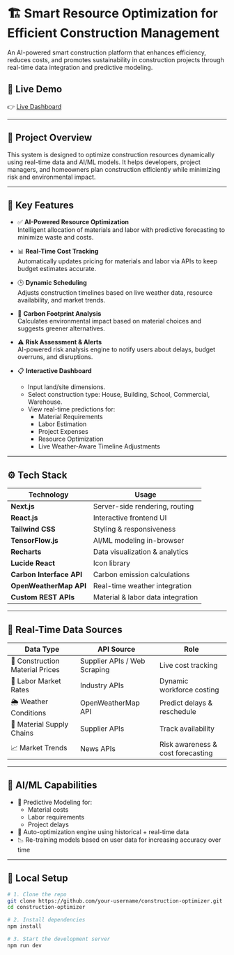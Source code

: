 # 🏗️ Smart Resource Optimization for Efficient Construction Management

An AI-powered smart construction platform that enhances efficiency, reduces costs, and promotes sustainability in construction projects through real-time data integration and predictive modeling.

## 🌟 Live Demo

👉 [Live Dashboard](https://kzmkxe2xmhv3sk7vfjp1.lite.vusercontent.net/)

---

## 📌 Project Overview

This system is designed to optimize construction resources dynamically using real-time data and AI/ML models. It helps developers, project managers, and homeowners plan construction efficiently while minimizing risk and environmental impact.

---

## 🚀 Key Features

- ✅ **AI-Powered Resource Optimization**  
  Intelligent allocation of materials and labor with predictive forecasting to minimize waste and costs.

- 📊 **Real-Time Cost Tracking**  
  Automatically updates pricing for materials and labor via APIs to keep budget estimates accurate.

- 🕒 **Dynamic Scheduling**  
  Adjusts construction timelines based on live weather data, resource availability, and market trends.

- 🌱 **Carbon Footprint Analysis**  
  Calculates environmental impact based on material choices and suggests greener alternatives.

- ⚠️ **Risk Assessment & Alerts**  
  AI-powered risk analysis engine to notify users about delays, budget overruns, and disruptions.

- 📋 **Interactive Dashboard**  
  - Input land/site dimensions.
  - Select construction type: House, Building, School, Commercial, Warehouse.
  - View real-time predictions for:
    - Material Requirements  
    - Labor Estimation  
    - Project Expenses  
    - Resource Optimization  
    - Live Weather-Aware Timeline Adjustments

---

## ⚙️ Tech Stack

| Technology | Usage |
|-----------|-------|
| **Next.js** | Server-side rendering, routing |
| **React.js** | Interactive frontend UI |
| **Tailwind CSS** | Styling & responsiveness |
| **TensorFlow.js** | AI/ML modeling in-browser |
| **Recharts** | Data visualization & analytics |
| **Lucide React** | Icon library |
| **Carbon Interface API** | Carbon emission calculations |
| **OpenWeatherMap API** | Real-time weather integration |
| **Custom REST APIs** | Material & labor data integration |

---

## 📡 Real-Time Data Sources

| Data Type | API Source | Role |
|----------|------------|------|
| 🧱 Construction Material Prices | Supplier APIs / Web Scraping | Live cost tracking |
| 👷 Labor Market Rates | Industry APIs | Dynamic workforce costing |
| 🌦 Weather Conditions | OpenWeatherMap API | Predict delays & reschedule |
| 🚛 Material Supply Chains | Supplier APIs | Track availability |
| 📈 Market Trends | News APIs | Risk awareness & cost forecasting |

---

## 🧠 AI/ML Capabilities

- 📌 Predictive Modeling for:
  - Material costs
  - Labor requirements
  - Project delays
- 🧠 Auto-optimization engine using historical + real-time data
- 📉 Re-training models based on user data for increasing accuracy over time

---

## 🧪 Local Setup

```bash
# 1. Clone the repo
git clone https://github.com/your-username/construction-optimizer.git
cd construction-optimizer

# 2. Install dependencies
npm install

# 3. Start the development server
npm run dev
